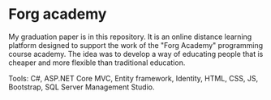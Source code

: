 # Forg academy
My graduation paper is in this repository. It is an online distance learning platform designed to support the work of the "Forg Academy" programming course academy.
The idea was to develop a way of educating people that is cheaper and more flexible than traditional education.

Tools: C#, ASP.NET Core MVC, Entity framework, Identity, HTML, CSS, JS, Bootstrap, SQL Server Management Studio.

